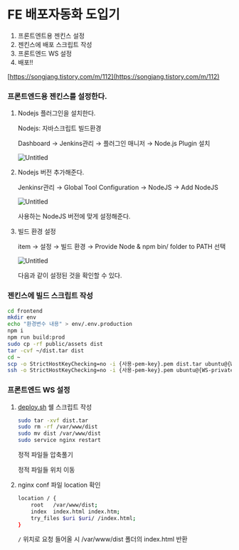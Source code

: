 # FE 배포자동화 도입기

1. 프론트엔트용 젠킨스 설정
2. 젠킨스에 배포 스크립트 작성
3. 프론트엔드 WS 설정
4. 배포!!

[https://songjang.tistory.com/m/112](https://songjang.tistory.com/m/112)

### 프론트엔드용 젠킨스를 설정한다.

1. Nodejs 플러그인을 설치한다.
    
    Nodejs: 자바스크립트 빌드환경
    
    Dashboard → Jenkins관리 → 플러그인 매니저 → Node.js Plugin 설치
    
    ![Untitled](FE%20%E1%84%87%E1%85%A2%E1%84%91%E1%85%A9%E1%84%8C%E1%85%A1%E1%84%83%E1%85%A9%E1%86%BC%E1%84%92%E1%85%AA%20%E1%84%83%E1%85%A9%E1%84%8B%E1%85%B5%E1%86%B8%E1%84%80%E1%85%B5%20fe0a6114664f4d95a66b9e894bfd5575/Untitled.png)
    
2. Nodejs 버전 추가해준다. 
    
    Jenkinsr관리 → Global Tool Configuration → NodeJS → Add NodeJS
    
    ![Untitled](FE%20%E1%84%87%E1%85%A2%E1%84%91%E1%85%A9%E1%84%8C%E1%85%A1%E1%84%83%E1%85%A9%E1%86%BC%E1%84%92%E1%85%AA%20%E1%84%83%E1%85%A9%E1%84%8B%E1%85%B5%E1%86%B8%E1%84%80%E1%85%B5%20fe0a6114664f4d95a66b9e894bfd5575/Untitled%201.png)
    
    사용하는 NodeJS 버전에 맞게 설정해준다.
    
3. 빌드 환경 설정
    
    item → 설정 → 빌드 환경 → Provide Node & npm bin/ folder to PATH 선택
    
    ![Untitled](FE%20%E1%84%87%E1%85%A2%E1%84%91%E1%85%A9%E1%84%8C%E1%85%A1%E1%84%83%E1%85%A9%E1%86%BC%E1%84%92%E1%85%AA%20%E1%84%83%E1%85%A9%E1%84%8B%E1%85%B5%E1%86%B8%E1%84%80%E1%85%B5%20fe0a6114664f4d95a66b9e894bfd5575/Untitled%202.png)
    
    다음과 같이 설정된 것을 확인할 수 있다.
    

### 젠킨스에 빌드 스크립트 작성

```bash
cd frontend
mkdir env
echo "환경변수 내용" > env/.env.production
npm i
npm run build:prod
sudo cp -rf public/assets dist
tar -cvf ~/dist.tar dist
cd ~
scp -o StrictHostKeyChecking=no -i {사용-pem-key}.pem dist.tar ubuntu@{WS-private-ip}:~
ssh -o StrictHostKeyChecking=no -i {사용-pem-key}.pem ubuntu@{WS-private-ip} ./deploy.sh
```

### 프론트엔드 WS 설정

1. [deploy.sh](http://deploy.sh) 쉘 스크립트 작성
    
    ```bash
    sudo tar -xvf dist.tar
    sudo rm -rf /var/www/dist
    sudo mv dist /var/www/dist
    sudo service nginx restart
    ```
    
    정적 파일들 압축풀기
    
    정적 파일들 위치 이동
    
2. nginx conf 파일 location 확인
    
    ```bash
    location / {
        root   /var/www/dist;
        index  index.html index.htm;
        try_files $uri $uri/ /index.html;
    }
    ```
    
    `/` 위치로 요청 들어올 시 /var/www/dist 폴더의 index.html 반환